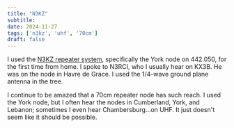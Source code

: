 ```yaml
---
title: "N3KZ"
subtitle:
date: 2024-11-27
tags: ['n3kz', 'uhf', '70cm']
draft: false
---
```


I used the [N3KZ repeater system](https://www.n3kz.com/),
specifically the York node on 442.050,
for the first time from home.
I spoke to N3RCI, who I usually hear on KX3B.
He was on the node in Havre de Grace.
I used the 1/4-wave ground plane antenna in the tree.

I continue to be amazed that a 70cm repeater node
has such reach.
I used the York node,
but I often hear the nodes in Cumberland, York, and Lebanon;
sometimes I even hear Chambersburg...on UHF.
It just doesn't seem like it should be possible.

<!--more-->
